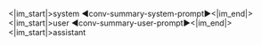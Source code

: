 ﻿<|im_start|>system
◄conv-summary-system-prompt►<|im_end|>
<|im_start|>user
◄conv-summary-user-prompt►<|im_end|>
<|im_start|>assistant
